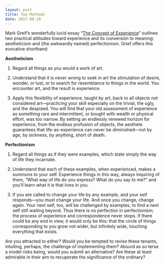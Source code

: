 ```yaml
---
layout: post
title: Two Methods
date: 2017-08-10
---
```



Mark Greif’s wonderfully lucid essay “[The Concept of Experience](https://nplusonemag.com/issue-2/essays/the-concept-of-experience/)” outlines two
practical attitudes toward experience and its conversion to meaning:
aestheticism and (the awkwardly named) perfectionism. Grief offers this
evocative shorthand:

**Aestheticism**

1. Regard all things as you would a work of art.

2. Understand that it is never wrong to seek in art the stimulation of desire,
wonder, or lust, or to search for resemblance to things in the world. You
encounter art, and the result is experience.

3. Apply this flexibility of experience, taught by art, back to all objects not
considered art—practicing your skill especially on the trivial, the ugly, and
the despised. You will find that your old assessment of experience as something
rare and intermittent, or bought with wealth or physical effort, was too narrow.
By setting an endlessly renewed horizon for experience, from the endless
profusion of objects, the aesthete guarantees that life-as-experience can never
be diminished—not by age, by sickness, by anything, short of death.

**Perfectionism**

1. Regard all things as if they were examples, which state simply the way of life
they incarnate.

2. Understand that each of these examples, when experienced, makes a summons to
your self. Experience things in this way, always inquiring of them, “What way of
life do you express? What do you say to me?” and you’ll learn what it is that
lives in you.

3. If you are called to change your life by any example, and your self responds—you
must change your life. And once you change, change again. Your next self, too,
will be challenged by examples, to find a next self still waiting beyond. Thus
there is no perfection in perfectionism; the process of experience and
correspondence never stops. If there could be any end in view, it would only be
this: that the circle of things corresponding to you grow not wider, but
infinitely wide, touching everything that exists.

Are you attracted to either? Would you be tempted to revise these tenants,
intuiting, perhaps, the challenge of implementing them? Absurd as so terse a
model risks being, would you submit an alternative? Are these at least admirable
in their aim to recuperate the significance of the ordinary?
